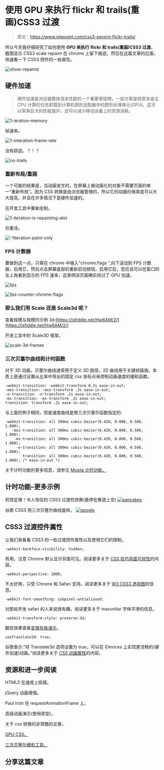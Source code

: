 # 使用 GPU 来执行 flickr 和 trails(重画)CSS3 过渡

> 原文：<https://www.sitepoint.com/css3-pevent-flickr-trails/>

所以今天我仔细研究了如何使用 **GPU 来执行 flickr 和 trails(重画)CSS3 过渡**。截图显示 CSS3 scale repaint 在 chrome 上留下痕迹。然后在这篇文章的后面，快速看一下 CSS3 控件的一些属性。

![show-repaints](img/6c1e2b5c1bf49ca8e7946b6a733d0101.png)

## 硬件加速

> 硬件加速是浏览器整体渲染性能的一个重要里程碑。一般方案是将原本由主 CPU 计算的任务卸载到计算机图形适配器中的图形处理单元(GPU)。这可以带来巨大的性能提升，还可以减少移动设备上的资源消耗。

![1-ieration-memory](img/b778611a20b5117653dc9a037bd1d066.png)

帧速率。

![1-interation-frame-rate](img/7e64f648b88de372d403e92a7d60e39b.png)

没有踪迹。？！？

![no-trails](img/a1f1dc08fd0c23b8d2c0214d44832cd8.png)

### 重新布局/重画

一个可能的结果是，当动画发生时，在屏幕上被动画化的对象不需要页面的单一“重新布局”。因为 CSS 转换是由浏览器管理的，所以它的动画的保真度可以大大提高，并且在许多情况下是硬件加速的。

在开发工具中重新绘制。

![1-iteration-is-repainting-alot](img/7189a8d19635fd6b63e8d377e222bcda.png)

仅重涂。

![-1iteration-paint-only](img/18bef4ab9a83f942334ae00230a6aca8.png)

### FPS 计数器

要做到这一点，只需在 chrome 中输入“chrome:flags ”,向下滚动到 FPS 计数器，启用它，然后点击屏幕底部的重新启动按钮。启用它后，您应该可以在窗口的左上角看到显示的 FPS 速率，这表明该页面确实经过了 GPU 加速。

![fps](img/7031bc1934bb707f37d802c8d5a3dac0.png)

![fps-counter-chrome-flags](img/217157ab8e50cc8d0a9a61beb62a045f.png)

### 那么我们用 Scale 还是 Scale3d 呢？

查看规模与规模的示例 3d:[https://jsfiddle.net/Hw6AM/2/](https://jsfiddle.net/Hw6AM/2/)

开发工具中的 Scale3D 框架。

![scale-3d-frames](img/e8f6b69516a52971763d2629b87ab343.png)

### 三次贝塞尔曲线和计时函数

对于 3D 动画，贝塞尔曲线通常用于定义 3D 路径，2D 曲线用于关键帧插值。本质上是通过设置从比率中导出的固定 css 坐标点来控制动画速度的缓和函数。

```
-webkit-transition: -webkit-transform 0.2s ease-in-out;
-moz-transition: -moz-transform .2s ease-in-out;
-o-transition: -o-transform .2s ease-in-out;
-ms-transition: -ms-transform .2s ease-in-out;
transition: transform .2s ease-in-out;
```

与上面的例子相同，但是速度曲线是用三次贝塞尔函数指定的:

```
-webkit-transition: all 300ms cubic-bezier(0.420, 0.000, 0.580, 1.000);
   -moz-transition: all 300ms cubic-bezier(0.420, 0.000, 0.580, 1.000);
    -ms-transition: all 300ms cubic-bezier(0.420, 0.000, 0.580, 1.000);
     -o-transition: all 300ms cubic-bezier(0.420, 0.000, 0.580, 1.000);
        transition: all 300ms cubic-bezier(0.420, 0.000, 0.580, 1.000); /* ease-in-out */
```

关于计时功能的更多信息，请参见 [Mozila 计时功能。](https://developer.mozilla.org/en-US/docs/CSS/timing-function)

## 计时功能–更多示例

煎饼定理！令人惊叹的 CSS3 过渡煎饼赛(悬停在赛道上空)
[![pancakes](img/1303bc288125c177971469dc64e3be4b.png)](http://pancaketheorem.com/stuff/demos/cubicbezier-transitions.php)

谷歌 CSS3 用三次贝塞尔曲线旋转。
[![google](img/ef742f7f5c5bb3bc30a23b3d975e31a3.png)](https://jsfiddle.net/3xGss/)

## CSS3 过渡控件属性

让我们来看看 CSS3 的一些过渡控件属性以及使用它们的限制。

```
-webkit-backface-visibility: hidden;
```

有用，注意 Chrome 默认显示背面可见。阅读更多关于 [CSS 技巧背面可视性](http://css-tricks.com/almanac/properties/b/backface-visibility/)的内容。

```
-webkit-perspective: 1000;
```

不太好用，只受 Chrome 和 Safari 支持。阅读更多关于 [W3 CSS3 透视图](http://www.w3schools.com/cssref/css3_pr_perspective.asp)的信息。

```
-webkit-font-smoothing: subpixel-antialiased;
```

对那些开发 safari 的人来说很有趣。阅读更多关于 maxvoltar 字体平滑的信息。

```
-webkit-transform-style: preserve-3d;
```

酷炫效果查看[变换风格演示](http://www.webkit.org/blog-files/3d-transforms/transform-style.html)。

```
useTranslate3d: true;
```

谷歌表示:“将 Translate3d 选项设置为 true，可以在 iDevices 上实现更流畅的(硬件加速)动画。”阅读更多关于 [CSS 动画属性](http://oli.jp/2010/css-animatable-properties/)的内容。

## 资源和进一步阅读

HTML5 在速度上摇摆。

jQuery 动画增强。

Paul Irish 在 requestAnimationFrame 上。

高级动画演示(使用原型)。

关于 css 转换的非常酷的文章。

[GPU CSS。](http://blog.urbaninsight.com/2013/01/04/improving-html5-app-performance-gpu-accelerated-css-transitions)

[三次贝塞尔缓和工具。](http://matthewlein.com/ceaser/)

## 分享这篇文章